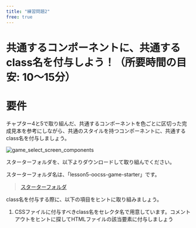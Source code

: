 ```yaml
---
title: "練習問題2"
free: true
---
```


# 共通するコンポーネントに、共通するclass名を付与しよう！（所要時間の目安: 10〜15分）

# 要件

チャプター4と5で取り組んだ、共通するコンポーネントを色ごとに区切った完成見本を参考にしながら、共通のスタイルを持つコンポーネントに、共通するclass名を付与しましょう。

![game_select_screen_components](https://storage.googleapis.com/zenn-user-upload/fch0e00p2yt9xlknzlh0zauzileq)

スターターフォルダを、以下よりダウンロードして取り組んでください。

スターターフォルダ名は、「lesson5-oocss-game-starter」です。

> [スターターフォルダ](https://github.com/schabibi1/zenn-book-challenges)

class名を付与する際に、以下の項目をヒントに取り組みましょう。

1. CSSファイルに付与すべきclass名をセレクタ名で用意しています。コメントアウトをヒントに探してHTMLファイルの該当要素に付与しましょう